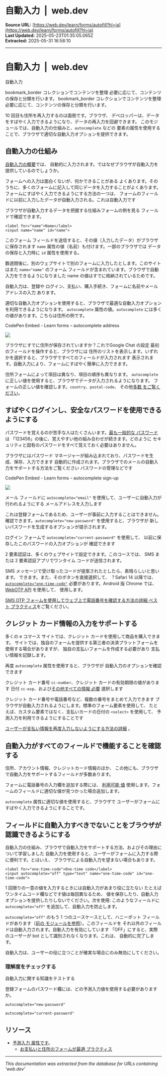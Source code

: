 # 自動入力  |  web.dev

**Source URL:** [https://web.dev/learn/forms/autofill?hl=ja](https://web.dev/learn/forms/autofill?hl=ja)  
**Last Updated:** 2025-05-23T01:35:05.065Z  
**Extracted:** 2025-05-31 16:58:10

---

# 自動入力  |  web.dev

自動入力

bookmark\_border コレクションでコンテンツを整理 必要に応じて、コンテンツの保存と分類を行います。 bookmark\_border コレクションでコンテンツを整理 必要に応じて、コンテンツの保存と分類を行います。

10 回目も住所を再入力するのは面倒です。ブラウザ、 デベロッパーは、データをすばやく入力できるようになり、データの再入力を回避できます。 このモジュールでは、自動入力の仕組みと、`autocomplete` などの 要素の属性を使用することで、ブラウザで適切な自動入力オプションを提供できます。

## 自動入力の仕組み

[自動入力の概要](https://web.dev/learn/forms/auto?hl=ja)では、 自動的に入力されます。ではなぜブラウザが自動入力を提供しているのでしょうか。

フォームへの入力は面白くないが、何かできることがある よくあります。そのうちに、多くのフォームに記入して同じデータを入力することがよくあります。 フォームにすばやく入力できるようにする方法の一つは、 フォームのフィールドに以前に入力したデータが自動入力される。これは自動入力です

ブラウザが自動入力するデータを把握する仕組みフォームの例を見る フィールドで確認できます。

```
<label for="name">Name</label>
<input name="name" id="name">
```

このフォーム フィールドを送信すると、その値（入力したデータ）がブラウザに保存されます `name` 属性の値（名前）も付けます。一部のブラウザでは データの保存と入力時に `id` 属性を使用する。

数週間後に、別のウェブサイトで別のフォームに入力したとします。このサイトはまた `name="name"` のフォーム フィールドが含まれています。ブラウザで自動入力をできるようになりました name の値はすでに格納されているためです。

<ph type="x-smartling-placeholder">

自動入力は、登録や ログイン、支払い、購入手続き、フォームに名前やメールアドレスの入力 あります。

適切な自動入力オプションを使用すると、ブラウザで最適な自動入力オプションを利用できるようになります。 `autocomplete` 属性の値。`autocomplete` には多くの値があります。こちらは住所の例です。

  CodePen Embed - Learn forms – autocomplete address  

[![](https://assets.codepen.io/5928893/internal/avatars/users/default.png?fit=crop&format=auto&height=256&version=1616020020&width=256)](https://codepen.io/web-dot-dev)

ブラウザにすでに住所が保存されていますか？これでGoogle Chat の設定 最初のフィールドを操作すると、ブラウザには 住所のリストを表示します。いずれかを選択すると、ブラウザですべてのフィールドが入力されます 表示されます。自動入力により、フォームにすばやく簡単に入力できます。

住所フォームによって項目は異なり、項目の順序も異なります。 `autocomplete` に正しい値を使用すると、ブラウザでデータが入力されるようになります。 フォームの正しい値を確認します。`country`、`postal-code`、 その他[多数 をご覧ください](https://developer.mozilla.org/docs/Web/HTML/Attributes/autocomplete#values)。

## すばやくログインし、安全なパスワードを使用できるようにする

パスワードを覚えるのが苦手な人はたくさんいます。[最も一般的な パスワード](https://en.wikipedia.org/wiki/List_of_the_most_common_passwords)は 「123456」の後に、覚えやすい他の組み合わせが続きます。どのように セキュリティと固有のパスワードをすべて覚えておく必要はありません。

ブラウザにはパスワード マネージャーが組み込まれており、パスワードを生成、保存、入力できます 自動的に作成されます。ブラウザでのメールの自動入力をサポートする方法をご覧ください パスワードの管理などです

  CodePen Embed - Learn forms – autocomplete sign-up  

[![](https://assets.codepen.io/5928893/internal/avatars/users/default.png?fit=crop&format=auto&height=256&version=1616020020&width=256)](https://codepen.io/web-dot-dev)

メール フィールドに `autocomplete="email"` を使用して、ユーザーに自動入力が行われるようにする メールアドレスを入力します

これは登録フォームであるため、ユーザーが事前に入力することはできません。 確認できます。`autocomplete="new-password"` を使用すると、ブラウザが 新しいパスワードを生成するオプションが提示されます。

ログイン フォームで `autocomplete="current-password"` を使用して、 以前に保存したこのパスワードの入力オプションが 確認できます

2 要素認証は、多くのウェブサイトで設定できます。このコースでは、 SMS または 2 要素認証アプリでワンタイム コードが送信されます。

SMS メッセージで受け取ったコードが提案されたとしたら、素晴らしいと思います。 できます。また、そのボタンを直接選択して、 ？Safari 14 以降では、 [`autocomplete="one-time-code"`](https://developer.apple.com/documentation/security/password_autofill/enabling_password_autofill_on_an_html_input_element) 必要があります。Android 版 Chrome では、[WebOTP API](https://developer.chrome.com/docs/identity/web-apis/web-otp?hl=ja) を使用して、 使用します。

[SMS OTP フォームを使用してウェブ上で電話番号を確認する方法の詳細 ベスト プラクティス](https://web.dev/articles/sms-otp-form?hl=ja)をご覧ください。

## クレジット カード情報の入力をサポートする

多くの e コマース サイトでは、クレジット カードを使用して商品を購入できます。 サイトでは、独自のフォームを提供する第三者の決済プラットフォームを使用する場合がありますが、 独自の支払いフォームを作成する必要があり 支払い情報を記録します。

再度 `autocomplete` 属性を使用すると、ブラウザが 自動入力のオプションを確認できます

クレジット カード番号 `cc-number`、クレジット カードの有効期限の値があります 日付 `cc-exp`、および[その他すべての情報 必要](https://developer.mozilla.org/docs/Web/HTML/Attributes/autocomplete#values) 選択します

クレジット カード番号や電話番号など、複数の番号をまとめて入力できます ブラウザが自動入力されるようにします。標準のフォーム要素を使用して、 たとえば、カスタム要素ではなく、支払いカードの日付の `<select>` を使用して、 予測入力を利用できるようにすることです

[ユーザーが支払い情報を再度入力しないようにする方法の詳細](https://web.dev/learn/forms/payment?hl=ja#help_users_enter_their_payment_details) 。

## 自動入力がすべてのフィールドで機能することを確認する

住所、アカウント情報、クレジットカード情報のほか、 この他にも、ブラウザで自動入力をサポートするフィールドが多数あります。

フォームに電話番号の入力欄を追加する際には、 [利用可能 値](https://developer.mozilla.org/docs/Web/HTML/Attributes/autocomplete#values) 使用します。フォームのフィールドに適切な値が見つかった場合追加します。

`autocomplete` 属性に適切な値を使用すると、ブラウザで ユーザーがフォームにすばやく入力できるようにすることです。

## フィールドに自動入力すべきでないことをブラウザが認識できるようにする

自動入力の仕組み、ブラウザで自動入力をサポートする方法、およびその理由について学習しました 自動入力を使用すると、ユーザーがフォームに入力する際に便利です。とはいえ、 ブラウザによる自動入力を望まない場合もあります。

```
<label for="one-time-code">One-time code</label>
<input autocomplete="off" type="text" name="one-time-code" id="one-time-code">
```

1 回限りの一意の値を入力するときには自動入力があまり役に立たない たとえば ワンタイムコード欄などです値は毎回異なるため、 値を保存したり、自動入力オプションを提供したりしないでください。次を使用: このようなフィールドに `autocomplete="off"` を追加して、自動入力を防止します。

`autocomplete="off"` のもう 1 つのユースケースとして、ハニーポット フィールドがあります（[前の モジュールを参照](https://web.dev/learn/forms/security-privacy?hl=ja#a_honeypot)）。このフィールドを それ以外のフィールドは自動入力されます。自動入力を有効にしています 「OFF」にすると、実際のユーザーが bot として識別されなくなります。これは、 自動的に完了します。

自動入力は、ユーザーの役に立つことが確実な場合にのみ無効にしてください。

### 理解度をチェックする

自動入力に関する知識をテストする

登録フォームのパスワード欄には、どの予測入力値を使用する必要がありますか。

`autocomplete="new-password"`

`autocomplete="current-password"`

## リソース

*   [予測入力 属性です](https://developer.mozilla.org/docs/Web/HTML/Attributes/autocomplete)。
    *   [お支払いと住所のフォームが最適 プラクティス](https://web.dev/articles/payment-and-address-form-best-practices?hl=ja)

---

*This documentation was extracted from the database for URLs containing 'web.dev'*
